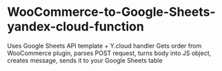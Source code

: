 # WooCommerce-to-Google-Sheets-yandex-cloud-function
Uses Google Sheets API template + Y.cloud handler
Gets order from WooCommerce plugin, parses POST request, turns body into JS object, creates message, sends it to your Google Sheets table
